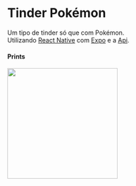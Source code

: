 # Tinder Pokémon
Um tipo de tinder só que com Pokémon. <br/>
Utilizando [React Native](https://reactnative.dev/docs/getting-started) com [Expo](https://expo.dev) e a [Api](https://pokeapi.co).

#### Prints
<p>
  <img src="https://user-images.githubusercontent.com/17071599/126881602-c81d5713-e6e0-4cbc-9ac7-ac3354d773e1.png" width="250">
</p>

